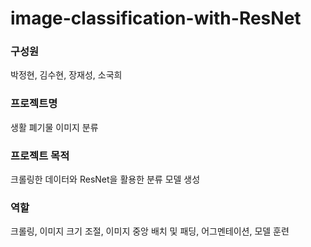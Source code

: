 # image-classification-with-ResNet

### 구성원  

박정현, 김수현, 장재성, 소국희

### 프로젝트명  

생활 폐기물 이미지 분류

### 프로젝트 목적  

크롤링한 데이터와 ResNet을 활용한 분류 모델 생성

### 역할  

크롤링, 이미지 크기 조절, 이미지 중앙 배치 및 패딩, 어그멘테이션, 모델 훈련
